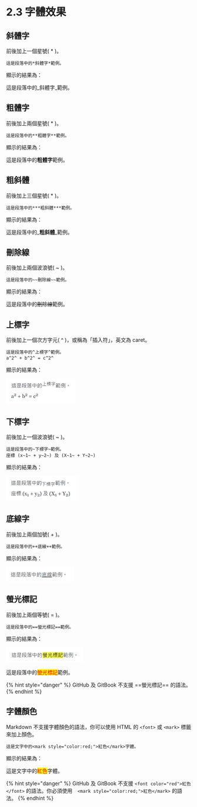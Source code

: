 # 2.3 字體效果

## 斜體字

前後加上一個星號( \* )。

```
這是段落中的*斜體字*範例。
```

顯示的結果為：

這是段落中的_斜體字_範例。

## 粗體字

前後加上兩個星號( \* )。

```
這是段落中的**粗體字**範例。
```

顯示的結果為：

這是段落中的**粗體字**範例。

## 粗斜體

前後加上三個星號( \* )。

```
這是段落中的***粗斜體***範例。
```

顯示的結果為：

這是段落中的_**粗斜體**_範例。

## 刪除線

前後加上兩個波浪號( \~ )。

```
這是段落中的~~刪除線~~範例。
```

顯示的結果為：

這是段落中的~~刪除線~~範例。

## 上標字

前後加上一個次方字元( ^ )，或稱為「插入符」，英文為 caret。

```
這是段落中的^上標字^範例。  
a^2^ + b^2^ = c^2^
```

顯示的結果為：

![](../.gitbook/assets/sup-1.png)

## 下標字

前後加上一個波浪號( \~ )。

```
這是段落中的~下標字~範例。  
座標 (x~1~ + y~2~) 及 (X~1~ + Y~2~) 
```

顯示的結果為：

![](../.gitbook/assets/sub-1.png)

## 底線字

前後加上兩個加號( + )。

```
這是段落中的++底線++範例。
```

顯示的結果為：

![](../.gitbook/assets/underline-1.png)

## 螢光標記

前後加上兩個等號( = )。

```
這是段落中的==螢光標記==範例。
```

顯示的結果為：

![](../.gitbook/assets/mark-1.png)

這是段落中的<mark style="color:red;background-color:#ffff00;">螢光標記</mark>範例。

{% hint style="danger" %}
GitHub 及 GitBook 不支援 ==螢光標記== 的語法。
{% endhint %}

## 字體顏色

Markdown 不支援字體顏色的語法，你可以使用 HTML 的 `<font>` 或 `<mark>` 標籤來加上顏色。

```
這是文字中的<mark style="color:red;">紅色</mark>字體。
```

顯示的結果為：

這是文字中的<mark style="color:red;">紅色</mark>字體。

{% hint style="danger" %}
GitHub 及 GitBook 不支援 `<font color="red">紅色</font>` 的語法。你必須使用　`<mark style="color:red;">紅色</mark>` 的語法。
{% endhint %}
